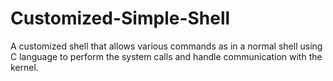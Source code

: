 # Customized-Simple-Shell

A customized shell that allows various commands as in a normal shell using C language to perform the system calls and handle communication with the kernel.
